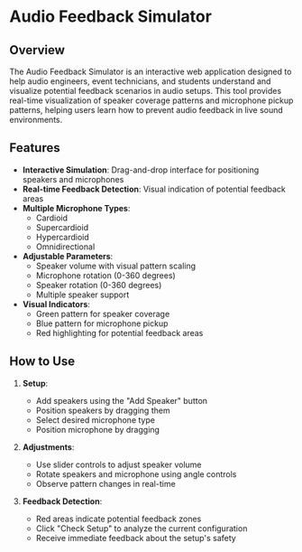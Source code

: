 # Audio Feedback Simulator

## Overview
The Audio Feedback Simulator is an interactive web application designed to help audio engineers, event technicians, and students understand and visualize potential feedback scenarios in audio setups. This tool provides real-time visualization of speaker coverage patterns and microphone pickup patterns, helping users learn how to prevent audio feedback in live sound environments.

## Features
- **Interactive Simulation**: Drag-and-drop interface for positioning speakers and microphones
- **Real-time Feedback Detection**: Visual indication of potential feedback areas
- **Multiple Microphone Types**:
  - Cardioid
  - Supercardioid
  - Hypercardioid
  - Omnidirectional
- **Adjustable Parameters**:
  - Speaker volume with visual pattern scaling
  - Microphone rotation (0-360 degrees)
  - Speaker rotation (0-360 degrees)
  - Multiple speaker support
- **Visual Indicators**:
  - Green pattern for speaker coverage
  - Blue pattern for microphone pickup
  - Red highlighting for potential feedback areas

## How to Use
1. **Setup**:
   - Add speakers using the "Add Speaker" button
   - Position speakers by dragging them
   - Select desired microphone type
   - Position microphone by dragging

2. **Adjustments**:
   - Use slider controls to adjust speaker volume
   - Rotate speakers and microphone using angle controls
   - Observe pattern changes in real-time

3. **Feedback Detection**:
   - Red areas indicate potential feedback zones
   - Click "Check Setup" to analyze the current configuration
   - Receive immediate feedback about the setup's safety
